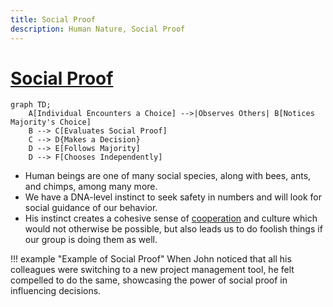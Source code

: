```yaml
---
title: Social Proof
description: Human Nature, Social Proof
---
```


# [Social Proof](https://en.wikipedia.org/wiki/Social_proof)

```mermaid
graph TD;
    A[Individual Encounters a Choice] -->|Observes Others| B[Notices Majority's Choice]
    B --> C[Evaluates Social Proof]
    C --> D{Makes a Decision}
    D --> E[Follows Majority]
    D --> F[Chooses Independently]
```

- Human beings are one of many social species, along with bees, ants, and chimps, among many more. 
- We have a DNA-level instinct to seek safety in numbers and will look for social guidance of our behavior. 
- His instinct creates a cohesive sense of [cooperation](https://en.wikipedia.org/wiki/Cooperation) and culture which would not otherwise be possible, but also leads us to do foolish things if our group is doing them as well.

!!! example "Example of Social Proof"
    When John noticed that all his colleagues were switching to a new project management tool, he felt compelled to do the same, showcasing the power of social proof in influencing decisions.
